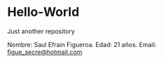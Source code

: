 # Hello-World
Just another repository

Nombre: Saul Efrain Figueroa.
Edad: 21 años.
Email: figue_secre@hotmail.com
